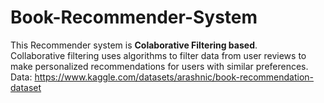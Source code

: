 # Book-Recommender-System
This Recommender system is **Colaborative Filtering based**.<br>
Collaborative filtering uses algorithms to filter data from user reviews to make personalized recommendations for users with similar preferences.<br>
Data:    https://www.kaggle.com/datasets/arashnic/book-recommendation-dataset
